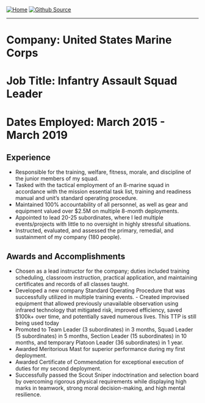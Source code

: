 <div style="display: inline-block;">
  <a href="https://breachopen.github.io/Chas-Riley/">
    <img src="https://img.shields.io/badge/Home-3ba0e6" alt="Home">
  </a>
</div>

<div style="display: inline-block;">
  <a href="https://github.com/BreachOpen/Chas-Riley/" target="_blank">
    <img src="https://img.shields.io/badge/Github_Source-3ba0e6" alt="Github Source">
  </a>
</div>


---

# Company: United States Marine Corps<br />
# Job Title: Infantry Assault Squad Leader<br />
# Dates Employed: March 2015 - March 2019

## Experience
- Responsible for the training, welfare, fitness, morale, and discipline of the junior members of my squad.
- Tasked with the tactical employment of an 8-marine squad in accordance with the mission essential task list, training and readiness manual and unit’s standard operating procedure.
- Maintained 100% accountability of all personnel, as well as gear and equipment valued over $2.5M on multiple 8-month deployments.
- Appointed to lead 20-25 subordinates, where I led multiple events/projects with little to no oversight in highly stressful situations.
- Instructed, evaluated, and assessed the primary, remedial, and sustainment of my company (180 people).

## Awards and Accomplishments
- Chosen as a lead instructor for the company; duties included training scheduling, classroom instruction, practical application, and maintaining certificates and records of all classes taught.
- Developed a new company Standard Operating Procedure that was successfully utilized in multiple training events.
      - Created improvised equipment that allowed previously unavailable observation using infrared technology that mitigated risk, improved efficiency, saved $100k+ over time, and potentially saved numerous lives. This TTP is still being used today
- Promoted to Team Leader (3 subordinates) in 3 months, Squad Leader (5 subordinates) in 5 months, Section Leader (15 subordinates) in 10 months, and temporary Platoon Leader (36 subordinates) in 1 year.
- Awarded Meritorious Mast for superior performance during my first deployment.
- Awarded Certificate of Commendation for exceptional execution of duties for my second deployment.
- Successfully passed the Scout Sniper indoctrination and selection board by overcoming rigorous physical requirements while displaying high marks in teamwork, strong moral decision-making, and high mental resilience. 
